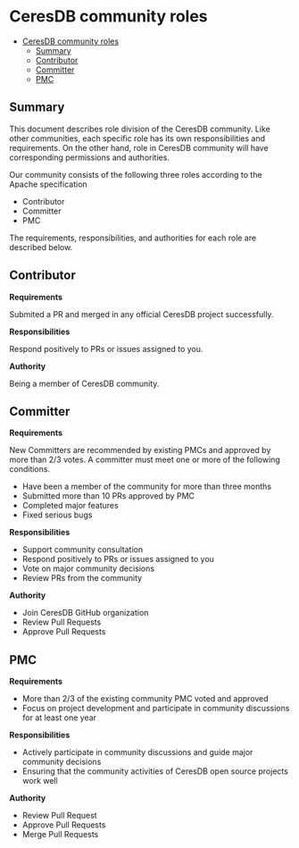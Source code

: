 # CeresDB community roles

- [CeresDB community roles](#ceresdb-community-roles)
    - [Summary](#summary)
    - [Contributor](#contributor)
    - [Committer](#committer)
    - [PMC](#pmc)

## Summary

This document describes role division of the CeresDB community. Like other communities, each specific role has its own responsibilities and requirements. On the other hand, role in CeresDB community will have corresponding permissions and authorities.

Our community consists of the following three roles according to the Apache specification

- Contributor
- Committer
- PMC

The requirements, responsibilities, and authorities for each role are described below.

## Contributor

**Requirements**

Submited a PR and merged in any official CeresDB project successfully.

**Responsibilities**

Respond positively to PRs or issues assigned to you.

**Authority**

Being a member of CeresDB community.

## Committer

**Requirements**

New Committers are recommended by existing PMCs and approved by more than 2/3 votes. A committer must meet one or more of the following conditions.
- Have been a member of the community for more than three months
- Submitted more than 10 PRs approved by PMC
- Completed major features
- Fixed serious bugs

**Responsibilities**

- Support community consultation
- Respond positively to PRs or issues assigned to you
- Vote on major community decisions
- Review PRs from the community

**Authority**

- Join CeresDB GitHub organization
- Review Pull Requests
- Approve Pull Requests

## PMC

**Requirements**

- More than 2/3 of the existing community PMC voted and approved
- Focus on project development and participate in community discussions for at least one year

**Responsibilities**

- Actively participate in community discussions and guide major community decisions
- Ensuring that the community activities of CeresDB open source projects work well

**Authority**

- Review Pull Request
- Approve Pull Requests
- Merge Pull Requests

